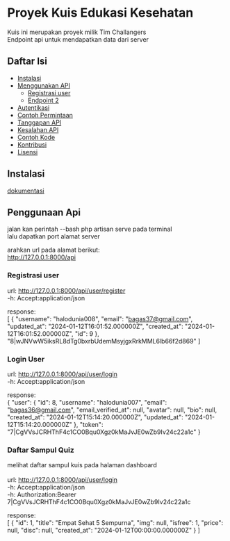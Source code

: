 # Proyek Kuis Edukasi Kesehatan
Kuis ini merupakan proyek milik Tim Challangers<br>
Endpoint api untuk mendapatkan data dari server <br>

## Daftar Isi
- [Instalasi](#instalasi)
- [Menggunakan API](#menggunakan-api)
  - [Registrasi user](api/user/register) 
  - [Endpoint 2](#endpoint-2)
- [Autentikasi](#autentikasi)
- [Contoh Permintaan](#contoh-permintaan)
- [Tanggapan API](#tanggapan-api)
- [Kesalahan API](#kesalahan-api)
- [Contoh Kode](#contoh-kode)
- [Kontribusi](#kontribusi)
- [Lisensi](#lisensi)

## Instalasi

<a href="laravel.com/docs/10.x">dokumentasi</a><br>

## Penggunaan Api

jalan kan perintah --bash php artisan serve pada terminal <br>
lalu dapatkan port alamat server <br>

arahkan url pada alamat berikut:<br>
http://127.0.0.1:8000/api

### Registrasi user
url: http://127.0.0.1:8000/api/user/register <br>
-h: Accept:application/json <br>

response: <br>
[
    {
        "username": "halodunia008",
        "email": "bagas37@gmail.com",
        "updated_at": "2024-01-12T16:01:52.000000Z",
        "created_at": "2024-01-12T16:01:52.000000Z",
        "id": 9
    },
    "8|wJNVwW5iksRL8dTg0bxrbUdemMsyjgxRrkMML6lb66f2d869"
] <br>

### Login User
url: http://127.0.0.1:8000/api/user/login <br>
-h: Accept:application/json <br>

response: <br>
{
    "user": {
        "id": 8,
        "username": "halodunia007",
        "email": "bagas36@gmail.com",
        "email_verified_at": null,
        "avatar": null,
        "bio": null,
        "created_at": "2024-01-12T15:14:20.000000Z",
        "updated_at": "2024-01-12T15:14:20.000000Z"
    },
    "token": "7|CgVVsJCRHThF4c1CO0Bqu0Xgz0kMaJvJE0wZb9Iv24c22a1c"
} <br>

### Daftar Sampul Quiz
melihat daftar sampul kuis pada halaman dashboard <br><br>
url: http://127.0.0.1:8000/api/user/login <br>
-h: Accept:application/json <br>
-h: Authorization:Bearer 7|CgVVsJCRHThF4c1CO0Bqu0Xgz0kMaJvJE0wZb9Iv24c22a1c<br>

response: <br>
[
    {
        "id": 1,
        "title": "Empat Sehat 5 Sempurna",
        "img": null,
        "isfree": 1,
        "price": null,
        "disc": null,
        "created_at": "2024-01-12T00:00:00.000000Z"
    }
] <br>



